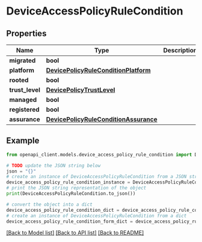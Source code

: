 # DeviceAccessPolicyRuleCondition


## Properties

Name | Type | Description | Notes
------------ | ------------- | ------------- | -------------
**migrated** | **bool** |  | [optional] 
**platform** | [**DevicePolicyRuleConditionPlatform**](DevicePolicyRuleConditionPlatform.md) |  | [optional] 
**rooted** | **bool** |  | [optional] 
**trust_level** | [**DevicePolicyTrustLevel**](DevicePolicyTrustLevel.md) |  | [optional] 
**managed** | **bool** |  | [optional] 
**registered** | **bool** |  | [optional] 
**assurance** | [**DevicePolicyRuleConditionAssurance**](DevicePolicyRuleConditionAssurance.md) |  | [optional] 

## Example

```python
from openapi_client.models.device_access_policy_rule_condition import DeviceAccessPolicyRuleCondition

# TODO update the JSON string below
json = "{}"
# create an instance of DeviceAccessPolicyRuleCondition from a JSON string
device_access_policy_rule_condition_instance = DeviceAccessPolicyRuleCondition.from_json(json)
# print the JSON string representation of the object
print(DeviceAccessPolicyRuleCondition.to_json())

# convert the object into a dict
device_access_policy_rule_condition_dict = device_access_policy_rule_condition_instance.to_dict()
# create an instance of DeviceAccessPolicyRuleCondition from a dict
device_access_policy_rule_condition_form_dict = device_access_policy_rule_condition.from_dict(device_access_policy_rule_condition_dict)
```
[[Back to Model list]](../README.md#documentation-for-models) [[Back to API list]](../README.md#documentation-for-api-endpoints) [[Back to README]](../README.md)


